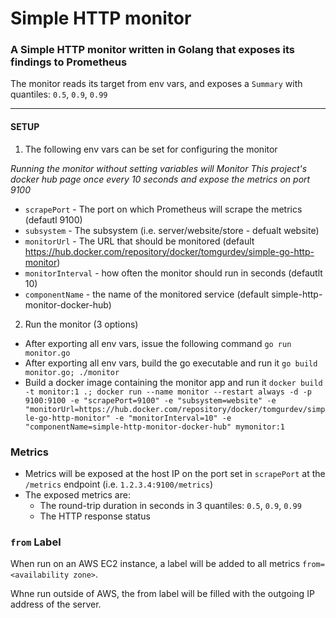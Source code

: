 # Simple HTTP monitor

### A Simple HTTP monitor written in Golang that exposes its findings to Prometheus
The monitor reads its target from env vars, and exposes a `Summary` with quantiles: `0.5`, `0.9`, `0.99`

---
#### SETUP
1. The following env vars can be set for configuring the monitor

_Running the monitor without setting variables will Monitor This project's docker hub page once every 10 seconds and expose the metrics on port 9100_
* `scrapePort` - The port on which Prometheus will scrape the metrics (defautl 9100)
* `subsystem` - The subsystem (i.e. server/website/store - defualt website)
* `monitorUrl` - The URL that should be monitored (default https://hub.docker.com/repository/docker/tomgurdev/simple-go-http-monitor)
* `monitorInterval` - how often the monitor should run in seconds (defautlt 10)
* `componentName` - the name of the monitored service (default simple-http-monitor-docker-hub)

2. Run the monitor (3 options)
* After exporting all env vars, issue the following command `go run monitor.go`
* After exporting all env vars, build the go executable and run it `go build monitor.go; ./monitor`
* Build a docker image containing the monitor app and run it `docker build -t monitor:1 .; docker run --name monitor --restart always -d -p 9100:9100 -e "scrapePort=9100" -e "subsystem=website" -e "monitorUrl=https://hub.docker.com/repository/docker/tomgurdev/simple-go-http-monitor" -e "monitorInterval=10" -e "componentName=simple-http-monitor-docker-hub" mymonitor:1`
  
### Metrics
* Metrics will be exposed at the host IP on the port set in `scrapePort` at the `/metrics` endpoint (i.e. `1.2.3.4:9100/metrics`)
* The exposed metrics are:
    - The round-trip duration in seconds in 3 quantiles: `0.5`, `0.9`, `0.99`
    - The HTTP response status

### `from` Label
When run on an AWS EC2 instance, a label will be added to all metrics `from=<availability zone>`.

Whne run outside of AWS, the from label will be filled with the outgoing IP address of the server. 

